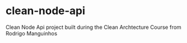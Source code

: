 # clean-node-api
Clean Node Api project built during the Clean Archtecture Course from Rodrigo Manguinhos
